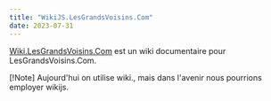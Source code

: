 ```yaml
---
title: "WikiJS.LesGrandsVoisins.Com"
date: 2023-07-31
---
```


[Wiki.LesGrandsVoisins.Com](https://wiki.lesgrandsvoisins.com) est un wiki documentaire pour LesGrandsVoisins.Com.

[!Note] Aujourd'hui on utilise wiki., mais dans l'avenir nous pourrions employer wikijs.